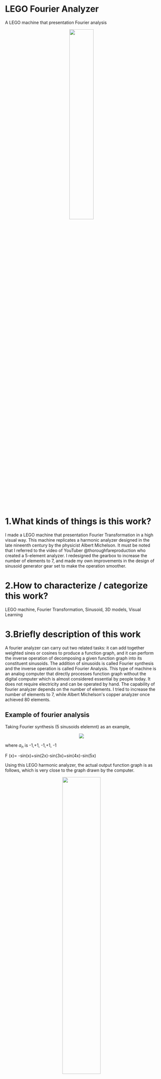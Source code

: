 # LEGO Fourier Analyzer
A LEGO machine that presentation Fourier analysis 

<div align=center> <img src='./overview.jpg' width = 40%/> </div>

# 1.What kinds of things is this work?

I made a LEGO machine that presentation Fourier Transformation in a high visual way. This machine replicates a harmonic analyzer designed in the late nineenth century by the physicist Albert Michelson.
It must be noted that I referred to the video of YouTuber @thoroughfareproduction who created a 5-element analyzer. I redesigned the gearbox to increase the number of elements to 7, and made my own improvements in the design of sinusoid generator gear set to make the operation smoother.

# 2.How to characterize / categorize this work?

LEGO machine, Fourier Transformation, Sinusoid, 3D models, Visual Learning

# 3.Briefly description of this work

A fourier analyzer can carry out two related tasks: it can add together weighted sines or cosines to produce a function graph, and it can perform the inverse operation of decomposing a given function graph into its constituent sinusoids. The addition of sinusoids is called Fourier synthesis and the inverse operation is called Fourier Analysis.
This type of machine is an analog computer that directly processes function graph without the digital computer which is almost considered essential by people today. It does not require electricity and can be operated by hand.
The capability of fourier analyzer depends on the number of elements. I tried to increase the number of elements to 7, while Albert Michelson's copper analyzer once achieved 80 elements.

## Example of fourier analysis

Taking Fourier synthesis (5 sinusoids elelemnt) as an example,

<!--![sinusoid function graph of computer](./computer%20function%20graph.jpg) -->
<div align=center> <img src='./computer%20function%20graph.jpg'> </div>

where $a_n$ is -1,+1, -1,+1, -1

F (x)= -sin(x)+sin(2x)-sin(3x)+sin(4x)-sin(5x)

Using this LEGO harmonic analyzer, the actual output function graph is as follows, which is very close to the graph drawn by the computer.

<div align=center> <img src='./analyzer%20function%20graph.jpg' width = 50%/> </div>

## Parts of analyzer
This LEGO machine consists of the following parts:

<!--![parts of Analyzer](./overview%20with%20label.jpg)  -->
<div align=center> <img src='./overview%20with%20label.jpg' width = 80%/> </div>

### 3.1 Frequency generator
Frequency generator is a gearbox with 7 output shafts of different frequencies. The rotational speeds on the 7 axes are 1x, 2x, 3x, 4x, 5x, 6x, and 7x, respectively.
### 3.2 Sinusoid generator
The sinusoid generator is driven by 7  gears to drive Rocker arms, converting the circular rotation generated by the Frequency generator into sinusoidal motion. 
This combination of mechanical elements produces the seven different sinusoidal waves: sin(1x), sin(2x), sin(3x), sin(4x), sin(5x), sin(6x), sin(7x).

### 3.3 Ample bars, weight the sinoids
There are 7 sinusoidal motions weighted, namely $a_1$*sin(1x), $a_2$*sin(2x), $a_3$*sin(3x), $a_4$*sin(4x), $a_5$*sin(5x), $a_6$*sin(6x), $a_7$*sin(7x).
### 3.4 Summing lever
Summming lever at the top of the machine adds together the weighted sinoids
The Fourier Synthesis operation is completed by adding up all the weighted sinoids.
### 3.5 Platen and Plumb
The platen moves horizontally and plumb moves vertically. and the pen tied to plumb draws a function graph of the calculation result on the recording paper.

# 4.How do I make it?

Since March 2022, I have been exposed to the harmonic analyzer manufactured by physicist Albert Michelson for studying calculus and Fourier transform, and I am deeply attracted by its clever design. So I wanted to make one myself at home. The entire process took a considerable amount of time and effort to complete each component.

Sinusoid generator and Frequency generator are two key parts.

### The Frequency generator
The Frequency generator is a gearbox, and I am amazed by the clever design of Youtuber @ thoroughfareproduction. But because YouTuber only provided videos without detailed installation drawings, I couldn't see his internal design and had to explore it myself. I first completed a 5-axis gearbox like YouTube, and after completing it, my confidence doubled. I challenged and completed a 7-axis gearbox.

<!--![gear set](./frequency%20generator%20gear%20set.jpg) -->
<div align=center> <img src='./frequency%20generator%20gear%20set.jpg' width = 70%/> </div>

This machine using almost all types of LEGO gears: 8, 12, 16, 20, 24, 28, and 36 teeth gear. Since I don't have all of gear types at home, I also used a 3D printer to temporarily print several types. Later, the 3D printed parts were replaced with purchased LEGO parts, which made the operation more stable. This method of testing before formal procurement greatly improves production efficiency, eliminating the need to wait for several days to receive LEGO parts before testing.

### The Sinusoid generator
The Sinusoid generator uses LEGO worm gear to transmit circumferential rotation, but during the manufacturing process, there was a problem. Due to the loose gears and the fixed position of the worm, the worm would get stuck during operation, and the entire device could not operate at that time. I was forced to let go of this until a few months later when I had time to conduct a large number of repeated experiments and finally found a solution. The final method found is very simple, which is to make the worm position loose to avoid jamming. But in order to find this method, a large number of repeated disassembly and assembly were carried out.
The device that drives the LEGO beam to form sinusoidal motion is crucial. Youtubr @ thoroughfareproduction used a very simple bolt connection, but due to the need for rotation, a smooth bolt connection was used, which caused the gears and beam to shake easily. I believe this will cause significant errors, so I made improvements. Here, a 3D print model and bearings are used, and it is no longer a classic LEGO work.

<!--![gear-rod and bearing](./gear-rod%20and%20bearing%20with%20label.jpg)-->
<div align=center> <img src='./gear-rod%20and%20bearing%20with%20label.jpg' width = 50%/> </div>

<!--![sinusoid generator](./sinusoid%20generator%20gear-rod.jpg) -->
<div align=center> <img src='./sinusoid%20generator%20gear-rod.jpg' width = 50%/> </div>

# 5.Why do I make it?

When learning sound waves, I came across the idea that chords are composed of different combinations of sounds, and using Fourier Transformation, chords can be decomposed into the frequencies of their constituent sounds. I am very interested in Fourier Transformation, and I saw videos online from Professor Bill Hammack and YouTuber @ thoroughfareproduction, both dedicated to visualizing complex mathematical concepts in Fourier Transformation. So I decided to learn from them and make a LEGO machine myself.
When making this machine, I also traced the history of Fourier Transformation. I had a chance to communicate with these masters during this production process, and I felt their imaginative ideas in the era without electronic computers.


<table border="0">
 <tr>
    <td><b style="font-size:30px">Time</b></td>
    <td><b style="font-size:30px">Name</b></td>
    <td><b style="font-size:30px">Invention</b></td>
 </tr>
 <tr>
    <td>1807</td>
    <td>French mathematician and physicist Fourier </td>
    <td>He published a paper that using sine curves to describe temperature distribution：periodic functions can be represented by a series of cosines and sines.</td>
 </tr>
<tr>
    <td>1879</td>
    <td>Sir William Thomson (Lord Kelvin)</td>
    <td>He designed a 15 constituent sinusoids tide-predicting machine (TPM). </td>
</tr>
<tr>
    <td>1898</td>
    <td>Physicist Albert Michelson (Nobel Prizer) </td>
    <td>He designed this harmonic analyzer that calculates with 20 sinusoids. </td>
</tr>
<tr>
    <td>November 12, 2014</td>
    <td>Professor Bill Hammack </td>
    <td>He uses videos and PDF books to introduce Albert Michelson's Harmonic Analyzer. </td>
</tr>
<tr>
    <td>August 19, 2021</td>
    <td>Youtuber @thoroughfareproduction </td>
    <td>They desinged a wondrous LEGO contraption of gears, springs, levers and wheels to perform Fourier analysis. </td>
</tr>
</table>


# 6.What's the most meaningful thing you've made?

This LEGO machine can correspond one-to-one with mathematical formulas, which visualizes mathematical concepts and helps me understand them.

<!--![sinusoid generator](./math%20to%20machine.jpg)-->
<div align=center> <img src='./math%20to%20machine.jpg' width = 65%/> </div>


The production process of this machine was a perfect visual learning. It's very consistent with my experience as a tutor in a schoolhouse. The visual teaching method enables students to see and touch the abstract concepts they have learned, bringing students (including myself) closer to the abstract concepts.



